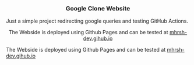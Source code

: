 <br />
<div align="center">

  <h3 align="center">Google Clone Website</h3>

  <p align="left">
    Just a simple project redirecting google queries and testing GitHub Actions.
  </p>
  <p>
    The Webside is deployed using Github Pages and can be tested at <a href="https://mhrsh-dev.github.io">mhrsh-dev.gihub.io</a>
  </p>
</div>
<div>
  The Webside is deployed using Github Pages and can be tested at <a href="https://mhrsh-dev.github.io">mhrsh-dev.gihub.io</a>
</div>

